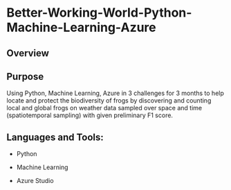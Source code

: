 # Better-Working-World-Python-Machine-Learning-Azure

## Overview


## Purpose

Using Python, Machine Learning, Azure in 3 challenges for 3 months to help locate and protect the biodiversity of frogs by discovering and counting local and global frogs on weather data sampled over space and time (spatiotemporal sampling) with given preliminary F1 score.

## Languages and Tools:

- Python

- Machine Learning

- Azure Studio
